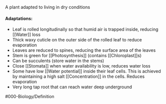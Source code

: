A plant adapted to living in dry conditions

#### Adaptations:
- Leaf is rolled longitudinally so that humid air is trapped inside, reducing [[Water]] loss
- Thick waxy cuticle on the outer side of the rolled leaf to reduce evaporation
- Leaves are reduced to spines, reducing the surface area of the leaves
- Stem is green for [[Photosynthesis]] (contains [[Chloroplast]]s)
- Can be succulents (store water in the stems)
- Close [[Stomata]] when water availability is low, reduces water loss
- Some have low [[Water potential]] inside their leaf cells. This is achieved by maintaining a high salt [[Concentration]] in the cells. Reduces evaporation
- Very long tap root that can reach water deep underground

#000-Biology/Definition 